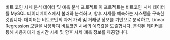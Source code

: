 비트 코인 시세 분석 데이터 및 예측 분석 프로젝트 
이 프로젝트는 비트코인 시세 데이터를 MySQL 데이터베이스에서 불러와 분석하고, 향후 시세를 예측하는 시스템을 구축한 것입니다. 데이터는 비트코인의 과거 가격 및 거래량 정보를 기반으로 분석하고, Linear Regression 모델을 사용하여 비트코인 시세의 예측값을 도출합니다. 분석된 데이터를 통해 사용자에게 실시간 시세 및 향후 시세 예측 정보를 제공합니다.
